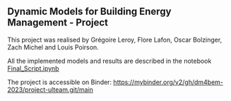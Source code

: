 ## Dynamic Models for Building Energy Management - Project 

This project was realised by Grégoire Leroy, Flore Lafon, Oscar Bolzinger, Zach Michel and Louis Poirson.

All the implemented models and results are described in the notebook [Final_Script.ipynb](./Final_Script.ipynb)


The project is accessible on Binder: https://mybinder.org/v2/gh/dm4bem-2023/project-ulteam.git/main
